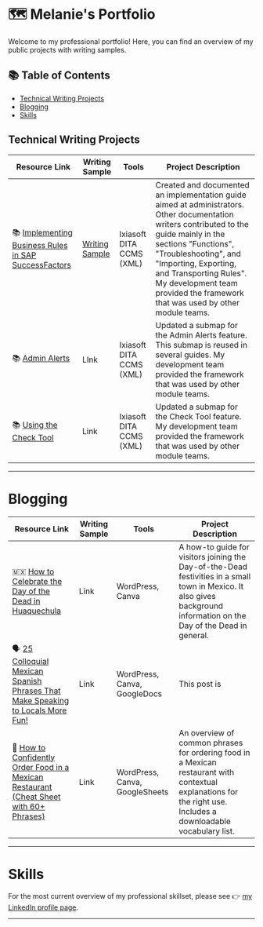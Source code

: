 # 🗺 Melanie's Portfolio

Welcome to my professional portfolio! Here, you can find an overview of my public projects with writing samples. 

## 📚 Table of Contents
- [Technical Writing Projects](#technical-writing-projects)
- [Blogging](#blogging)
- [Skills](#skills)


## Technical Writing Projects

| Resource Link | Writing Sample | Tools | Project Description | 
|---|---|---|---|
| 📚 [Implementing Business Rules in SAP SuccessFactors](https://help.sap.com/docs/successfactors-platform/implementing-business-rules-in-sap-successfactors/introduction-to-business-rules) | [Writing Sample](Link) | Ixiasoft DITA CCMS (XML) | Created and documented an implementation guide aimed at administrators. Other documentation writers contributed to the guide mainly in the sections "Functions", "Troubleshooting", and "Importing, Exporting, and Transporting Rules". My development team provided the framework that was used by other module teams. |
| 📚 [Admin Alerts](https://github.com/katiehuangx/data-engineering/tree/main/Dog%20Adoption) | LInk | Ixiasoft DITA CCMS (XML) | Updated a submap for the Admin Alerts feature. This submap is reused in several guides. My development team provided the framework that was used by other module teams. |
| 📚 [Using the Check Tool](https://help.sap.com/docs/successfactors-platform/using-check-tool/using-check-tool-to-solve-issues?locale=en-US) | Link | Ixiasoft DITA CCMS (XML) | Updated a submap for the Check Tool feature. My development team provided the framework that was used by other module teams. |
***


# Blogging

| Resource Link | Writing Sample | Tools | Project Description | 
|---|---|---|---|
| 🇲🇽 [How to Celebrate the Day of the Dead in Huaquechula](https://melmextravel.com/how-to-celebrate-day-of-the-dead-in-huaquechula/) | Link | WordPress, Canva | A how-to guide for visitors joining the Day-of-the-Dead festivities in a small town in Mexico. It also gives background information on the Day of the Dead in general. |
| 🗣️ [25 Colloquial Mexican Spanish Phrases That Make Speaking to Locals More Fun!](https://melmextravel.com/colloquial-mexican-spanish-phrases/)| Link | WordPress, Canva, GoogleDocs | This post is 
| 🌮 [How to Confidently Order Food in a Mexican Restaurant (Cheat Sheet with 60+ Phrases)](https://melmextravel.com/how-to-order-food-in-a-mexican-restaurant/) | Link | WordPress, Canva, GoogleSheets | An overview of common phrases for ordering food in a Mexican restaurant with contextual explanations for the right use. Includes a downloadable vocabulary list. |


***

# Skills 
For the most current overview of my professional skillset, please see 👉 [my LinkedIn profile page](https://www.linkedin.com/in/melaniesagasser/).


***


